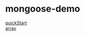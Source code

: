 # mongoose-demo

[quickStart](https://github.com/gyteng/mongoose-demo/tree/master/demo/quickStart)  
[array](https://github.com/gyteng/mongoose-demo/tree/master/demo/array)  

